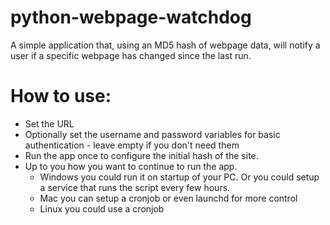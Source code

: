 # python-webpage-watchdog
A simple application that, using an MD5 hash of webpage data, will notify a user if a specific webpage has changed since the last run.

# How to use:
- Set the URL
- Optionally set the username and password variables for basic authentication - leave empty if you don't need them
- Run the app once to configure the initial hash of the site.
- Up to you how you want to continue to run the app.
   - Windows you could run it on startup of your PC. Or you could setup a service that runs the script every few hours.
   - Mac you can setup a cronjob or even launchd for more control
   - Linux you could use a cronjob